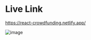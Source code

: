 # Live Link
https://react-crowdfunding.netlify.app/

![image](https://user-images.githubusercontent.com/25538870/170286578-0f511265-8875-4f96-96b9-b69e3778c27e.png)
